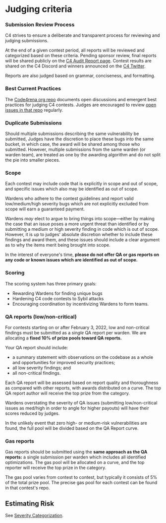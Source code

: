 # Judging criteria

### Submission Review Process

C4 strives to ensure a deliberate and transparent process for reviewing and judging submissions.

At the end of a given contest period, all reports will be reviewed and categorized based on these criteria. Pending sponsor review, final reports will be shared publicly on the [C4 Audit Report page](https://code4rena.com/reports). Contest results are shared on the C4 Discord and winners announced on the [C4 Twitter](https://twitter.com/code423n4).

Reports are also judged based on grammar, conciseness, and formatting.

### Best Current Practices

The [Code4rena org repo](https://github.com/code-423n4/org) documents open discussions and emergent best practices for judging C4 contests. Judges are encouraged to review [open issues in that repo](https://github.com/code-423n4/org/issues) regularly.

### Duplicate Submissions

Should multiple submissions describing the same vulnerability be submitted, Judges have the discretion to place these bugs into the same bucket, in which case, the award will be shared among those who submitted. However, multiple submissions from the same warden (or warden team), are treated as one by the awarding algorithm and do not split the pie into smaller pieces.

### Scope

Each contest may include code that is explicitly in scope and out of scope, and specific issues which also may be identified as out of scope.

Wardens who adhere to the contest guidelines and report valid low/medium/high severity bugs which are not explicitly excluded from scope will earn a guaranteed payment.

Wardens _may_ elect to argue to bring things into scope—either by making the case that an issue poses a more urgent threat than identified or by submitting a medium or high severity finding in code which is out of scope. However, it is up to judges' absolute discretion whether to include these findings and award them, and these issues should include a clear argument as to why the items merit being brought into scope.

In the interest of everyone's time, **please do not offer QA or gas reports on any code or known issues which are identified as out of scope.**

### Scoring

The scoring system has three primary goals:

* Rewarding Wardens for finding unique bugs
* Hardening C4 code contests to Sybil attacks
* Encouraging coordination by incentivizing Wardens to form teams.

### QA reports (low/non-critical)

For contests starting on or after February 3, 2022, low and non-critical findings must be submitted as a _single_ QA report per warden. We are allocating a **fixed 10% of prize pools toward QA reports.**

Your QA report should include:

* a summary statement with observations on the codebase as a whole and opportunities for improved security practices;
* all low severity findings; and
* all non-critical findings.

Each QA report will be assessed based on report quality and thoroughness as compared with other reports, with awards distributed on a curve. The top QA report author will receive the top prize from the category.

Wardens overstating the severity of QA issues (submitting low/non-critical issues as med/high in order to angle for higher payouts) will have their scores reduced by judges.

In the unlikely event that zero high- or medium-risk vulnerabilities are found, the full pool will be divided based on the QA Report curve.

### Gas reports

Gas reports should be submitted using the **same approach as the QA reports:** a single submission per warden which includes all identified optimizations. The gas pool will be allocated on a curve, and the top reporter will receive the top prize in the category.

The gas pool varies from contest to contest, but typically it consists of 5% of the total prize pool. The precise gas pool for each contest can be found in that contest's repo.

## Estimating Risk

See [Severity Categorization](https://docs.code4rena.com/awarding/judging-criteria/severity-categorization).

